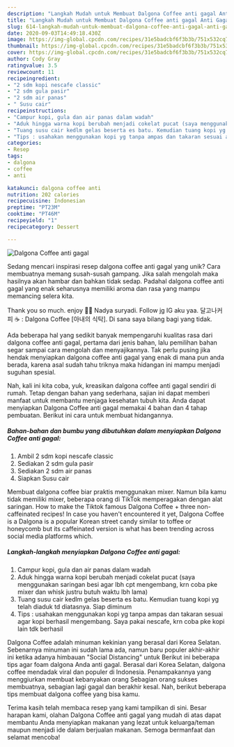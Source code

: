 ```yaml
---
description: "Langkah Mudah untuk Membuat Dalgona Coffee anti gagal Anti Gagal"
title: "Langkah Mudah untuk Membuat Dalgona Coffee anti gagal Anti Gagal"
slug: 614-langkah-mudah-untuk-membuat-dalgona-coffee-anti-gagal-anti-gagal
date: 2020-09-03T14:49:18.430Z
image: https://img-global.cpcdn.com/recipes/31e5badcbf6f3b3b/751x532cq70/dalgona-coffee-anti-gagal-foto-resep-utama.jpg
thumbnail: https://img-global.cpcdn.com/recipes/31e5badcbf6f3b3b/751x532cq70/dalgona-coffee-anti-gagal-foto-resep-utama.jpg
cover: https://img-global.cpcdn.com/recipes/31e5badcbf6f3b3b/751x532cq70/dalgona-coffee-anti-gagal-foto-resep-utama.jpg
author: Cody Gray
ratingvalue: 3.5
reviewcount: 11
recipeingredient:
- "2 sdm kopi nescafe classic"
- "2 sdm gula pasir"
- "2 sdm air panas"
- " Susu cair"
recipeinstructions:
- "Campur kopi, gula dan air panas dalam wadah"
- "Aduk hingga warna kopi berubah menjadi cokelat pucat (saya menggunakan saringan besi agar lbh cpt mengembang, krn coba pke mixer dan whisk justru butuh waktu lbh lama)"
- "Tuang susu cair kedlm gelas beserta es batu. Kemudian tuang kopi yg telah diaduk td diatasnya. Siap diminum"
- "Tips : usahakan menggunakan kopi yg tanpa ampas dan takaran sesuai agar kopi berhasil mengembang. Saya pakai nescafe, krn coba pke kopi lain tdk berhasil"
categories:
- Resep
tags:
- dalgona
- coffee
- anti

katakunci: dalgona coffee anti 
nutrition: 202 calories
recipecuisine: Indonesian
preptime: "PT23M"
cooktime: "PT46M"
recipeyield: "1"
recipecategory: Dessert

---
```



![Dalgona Coffee anti gagal](https://img-global.cpcdn.com/recipes/31e5badcbf6f3b3b/751x532cq70/dalgona-coffee-anti-gagal-foto-resep-utama.jpg)

Sedang mencari inspirasi resep dalgona coffee anti gagal yang unik? Cara membuatnya memang susah-susah gampang. Jika salah mengolah maka hasilnya akan hambar dan bahkan tidak sedap. Padahal dalgona coffee anti gagal yang enak seharusnya memiliki aroma dan rasa yang mampu memancing selera kita.

Thank you so much. enjoy 💋💋 Nadya suryadi. Follow jg IG aku yaa. 달고나커피 ☕️ : Dalgona Coffee [아내의 식탁]. Di sana saya bilang bagi yang tidak.

Ada beberapa hal yang sedikit banyak mempengaruhi kualitas rasa dari dalgona coffee anti gagal, pertama dari jenis bahan, lalu pemilihan bahan segar sampai cara mengolah dan menyajikannya. Tak perlu pusing jika hendak menyiapkan dalgona coffee anti gagal yang enak di mana pun anda berada, karena asal sudah tahu triknya maka hidangan ini mampu menjadi suguhan spesial.


Nah, kali ini kita coba, yuk, kreasikan dalgona coffee anti gagal sendiri di rumah. Tetap dengan bahan yang sederhana, sajian ini dapat memberi manfaat untuk membantu menjaga kesehatan tubuh kita. Anda dapat menyiapkan Dalgona Coffee anti gagal memakai 4 bahan dan 4 tahap pembuatan. Berikut ini cara untuk membuat hidangannya.

<!--inarticleads1-->

##### Bahan-bahan dan bumbu yang dibutuhkan dalam menyiapkan Dalgona Coffee anti gagal:

1. Ambil 2 sdm kopi nescafe classic
1. Sediakan 2 sdm gula pasir
1. Sediakan 2 sdm air panas
1. Siapkan  Susu cair


Membuat dalgona coffee biar praktis menggunakan mixer. Namun bila kamu tidak memiliki mixer, beberapa orang di TikTok memperagakan dengan alat saringan. How to make the Tiktok famous Dalgona Coffee + three non-caffeinated recipes! In case you haven&#39;t encountered it yet, Dalgona Coffee is a Dalgona is a popular Korean street candy similar to toffee or honeycomb but its caffeinated version is what has been trending across social media platforms which. 

<!--inarticleads2-->

##### Langkah-langkah menyiapkan Dalgona Coffee anti gagal:

1. Campur kopi, gula dan air panas dalam wadah
1. Aduk hingga warna kopi berubah menjadi cokelat pucat (saya menggunakan saringan besi agar lbh cpt mengembang, krn coba pke mixer dan whisk justru butuh waktu lbh lama)
1. Tuang susu cair kedlm gelas beserta es batu. Kemudian tuang kopi yg telah diaduk td diatasnya. Siap diminum
1. Tips : usahakan menggunakan kopi yg tanpa ampas dan takaran sesuai agar kopi berhasil mengembang. Saya pakai nescafe, krn coba pke kopi lain tdk berhasil


Dalgona Coffee adalah minuman kekinian yang berasal dari Korea Selatan. Sebenarnya minuman ini sudah lama ada, namun baru populer akhir-akhir ini ketika adanya himbauan &#34;Social Distancing&#34; untuk Berikut ini beberapa tips agar foam dalgona Anda anti gagal. Berasal dari Korea Selatan, dalgona coffee mendadak viral dan populer di Indonesia. Penampakannya yang menggiurkan membuat kebanyakan orang Sebagian orang sukses membuatnya, sebagian lagi gagal dan berakhir kesal. Nah, berikut beberapa tips membuat dalgona coffee yang bisa kamu. 

Terima kasih telah membaca resep yang kami tampilkan di sini. Besar harapan kami, olahan Dalgona Coffee anti gagal yang mudah di atas dapat membantu Anda menyiapkan makanan yang lezat untuk keluarga/teman maupun menjadi ide dalam berjualan makanan. Semoga bermanfaat dan selamat mencoba!
